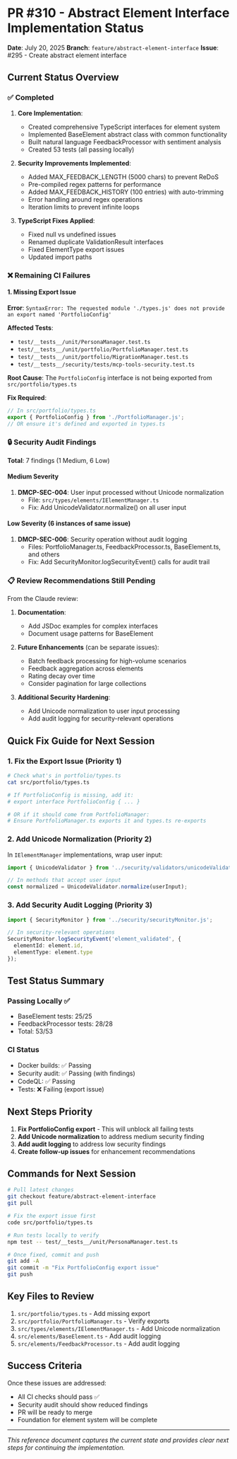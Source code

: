# PR #310 - Abstract Element Interface Implementation Status

**Date**: July 20, 2025
**Branch**: `feature/abstract-element-interface`
**Issue**: #295 - Create abstract element interface

## Current Status Overview

### ✅ Completed
1. **Core Implementation**:
   - Created comprehensive TypeScript interfaces for element system
   - Implemented BaseElement abstract class with common functionality
   - Built natural language FeedbackProcessor with sentiment analysis
   - Created 53 tests (all passing locally)

2. **Security Improvements Implemented**:
   - Added MAX_FEEDBACK_LENGTH (5000 chars) to prevent ReDoS
   - Pre-compiled regex patterns for performance
   - Added MAX_FEEDBACK_HISTORY (100 entries) with auto-trimming
   - Error handling around regex operations
   - Iteration limits to prevent infinite loops

3. **TypeScript Fixes Applied**:
   - Fixed null vs undefined issues
   - Renamed duplicate ValidationResult interfaces
   - Fixed ElementType export issues
   - Updated import paths

### ❌ Remaining CI Failures

#### 1. Missing Export Issue
**Error**: `SyntaxError: The requested module './types.js' does not provide an export named 'PortfolioConfig'`

**Affected Tests**:
- `test/__tests__/unit/PersonaManager.test.ts`
- `test/__tests__/unit/portfolio/PortfolioManager.test.ts`
- `test/__tests__/unit/portfolio/MigrationManager.test.ts`
- `test/__tests__/security/tests/mcp-tools-security.test.ts`

**Root Cause**: The `PortfolioConfig` interface is not being exported from `src/portfolio/types.ts`

**Fix Required**:
```typescript
// In src/portfolio/types.ts
export { PortfolioConfig } from './PortfolioManager.js';
// OR ensure it's defined and exported in types.ts
```

### 🔒 Security Audit Findings

**Total**: 7 findings (1 Medium, 6 Low)

#### Medium Severity
1. **DMCP-SEC-004**: User input processed without Unicode normalization
   - File: `src/types/elements/IElementManager.ts`
   - Fix: Add UnicodeValidator.normalize() on all user input

#### Low Severity (6 instances of same issue)
1. **DMCP-SEC-006**: Security operation without audit logging
   - Files: PortfolioManager.ts, FeedbackProcessor.ts, BaseElement.ts, and others
   - Fix: Add SecurityMonitor.logSecurityEvent() calls for audit trail

### 📋 Review Recommendations Still Pending

From the Claude review:

1. **Documentation**:
   - Add JSDoc examples for complex interfaces
   - Document usage patterns for BaseElement

2. **Future Enhancements** (can be separate issues):
   - Batch feedback processing for high-volume scenarios
   - Feedback aggregation across elements
   - Rating decay over time
   - Consider pagination for large collections

3. **Additional Security Hardening**:
   - Add Unicode normalization to user input processing
   - Add audit logging for security-relevant operations

## Quick Fix Guide for Next Session

### 1. Fix the Export Issue (Priority 1)
```bash
# Check what's in portfolio/types.ts
cat src/portfolio/types.ts

# If PortfolioConfig is missing, add it:
# export interface PortfolioConfig { ... }

# OR if it should come from PortfolioManager:
# Ensure PortfolioManager.ts exports it and types.ts re-exports
```

### 2. Add Unicode Normalization (Priority 2)
In `IElementManager` implementations, wrap user input:
```typescript
import { UnicodeValidator } from '../security/validators/unicodeValidator.js';

// In methods that accept user input
const normalized = UnicodeValidator.normalize(userInput);
```

### 3. Add Security Audit Logging (Priority 3)
```typescript
import { SecurityMonitor } from '../security/securityMonitor.js';

// In security-relevant operations
SecurityMonitor.logSecurityEvent('element_validated', {
  elementId: element.id,
  elementType: element.type
});
```

## Test Status Summary

### Passing Locally ✅
- BaseElement tests: 25/25
- FeedbackProcessor tests: 28/28
- Total: 53/53

### CI Status
- Docker builds: ✅ Passing
- Security audit: ✅ Passing (with findings)
- CodeQL: ✅ Passing
- Tests: ❌ Failing (export issue)

## Next Steps Priority

1. **Fix PortfolioConfig export** - This will unblock all failing tests
2. **Add Unicode normalization** to address medium security finding
3. **Add audit logging** to address low security findings
4. **Create follow-up issues** for enhancement recommendations

## Commands for Next Session

```bash
# Pull latest changes
git checkout feature/abstract-element-interface
git pull

# Fix the export issue first
code src/portfolio/types.ts

# Run tests locally to verify
npm test -- test/__tests__/unit/PersonaManager.test.ts

# Once fixed, commit and push
git add -A
git commit -m "Fix PortfolioConfig export issue"
git push
```

## Key Files to Review

1. `src/portfolio/types.ts` - Add missing export
2. `src/portfolio/PortfolioManager.ts` - Verify exports
3. `src/types/elements/IElementManager.ts` - Add Unicode normalization
4. `src/elements/BaseElement.ts` - Add audit logging
5. `src/elements/FeedbackProcessor.ts` - Add audit logging

## Success Criteria

Once these issues are addressed:
- All CI checks should pass ✅
- Security audit should show reduced findings
- PR will be ready to merge
- Foundation for element system will be complete

---
*This reference document captures the current state and provides clear next steps for continuing the implementation.*